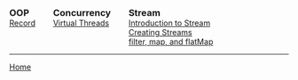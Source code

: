 <div>
  <div style="display:inline-block; vertical-align:top; margin-right:2em;">
    <h3 style="margin:0;">OOP</h3>
    <ul style="margin:0; padding-left:0; list-style:none;">
      <li><a href="./records/records.html">Record</a></li>
    </ul>
  </div>

  <div style="display:inline-block; vertical-align:top; margin-right:2em;">
    <h3 style="margin:0;">Concurrency</h3>
    <ul style="margin:0; padding-left:0px; list-style:none;">
      <li><a href="./concurrency/1_virtual_thread.html">Virtual Threads</a></li>
    </ul>
  </div>

  <div style="display:inline-block; vertical-align:top;">
    <h3 style="margin:0;">Stream</h3>
    <ul style="margin:0; padding-left:0px; list-style:none;">
      <li><a href="./stream/1_Introduction_to_stream.html">Introduction to Stream</a></li>
      <li><a href="./stream/2_Creating_Streams.html">Creating Streams</a></li>
       <li><a href="./stream/3_filter_map,_and_flatMap.html">filter, map, and flatMap</a></li>
    </ul>
  </div>
</div>

<!-- strtemi mech grem partitioningBy -->
--- 

[Home](./../README.md)

